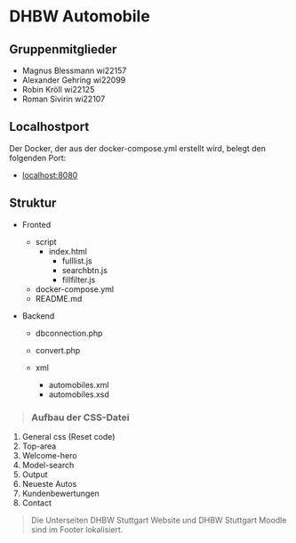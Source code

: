 # DHBW Automobile

## Gruppenmitglieder
- Magnus Blessmann   wi22157
- Alexander Gehring  wi22099
- Robin Kröll        wi22125
- Roman Sivirin      wi22107

## Localhostport
Der Docker, der aus der docker-compose.yml erstellt wird, belegt den folgenden Port: 
- [localhost:8080](http://localhost:8080)


## Struktur
- Fronted
  - script
    - index.html
      - fulllist.js
      - searchbtn.js
      - fillfilter.js
  - docker-compose.yml
  - README.md
   
- Backend
  - dbconnection.php
  - convert.php

  - xml
      - automobiles.xml
      - automobiles.xsd


>### Aufbau der CSS-Datei
1.  General css (Reset code)
2.  Top-area
3.  Welcome-hero
4.  Model-search
5.  Output
6.  Neueste Autos
7.  Kundenbewertungen
8.  Contact



>Die Unterseiten DHBW Stuttgart Website und DHBW Stuttgart Moodle sind im Footer lokalisiert.